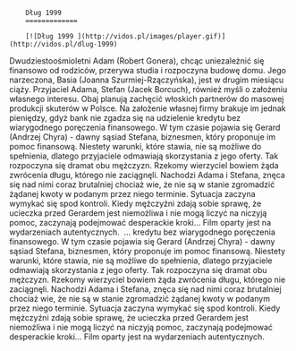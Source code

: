 
        Dług 1999 
        =============
        
        [![Dług 1999 ](http://vidos.pl/images/player.gif)](http://vidos.pl/dlug-1999)
        
        
 Dwudziestoośmioletni Adam (Robert Gonera), chcąc uniezależnić się finansowo od rodziców, przerywa studia i rozpoczyna budowę domu. Jego narzeczona, Basia (Joanna Szurmiej-Rzączyńska), jest w drugim miesiącu ciąży. Przyjaciel Adama, Stefan (Jacek Borcuch), również myśli o założeniu własnego interesu. Obaj planują zachęcić włoskich partnerów do masowej produkcji skuterów w Polsce. Na założenie własnej firmy brakuje im jednak pieniędzy, gdyż bank nie zgadza się na udzielenie kredytu bez wiarygodnego poręczenia finansowego. W tym czasie pojawia się Gerard (Andrzej Chyra) - dawny sąsiad Stefana, biznesmen, który proponuje im pomoc finansową. Niestety warunki, które stawia, nie są możliwe do spełnienia, dlatego przyjaciele odmawiają skorzystania z jego oferty. Tak rozpoczyna się dramat obu mężczyzn. Rzekomy wierzyciel bowiem żąda zwrócenia długu, którego nie zaciągnęli. Nachodzi Adama i Stefana, znęca się nad nimi coraz brutalniej chociaż wie, że nie są w stanie zgromadzić żądanej kwoty w podanym przez niego terminie. Sytuacja zaczyna wymykać się spod kontroli. Kiedy mężczyźni zdają sobie sprawę, że ucieczka przed Gerardem jest niemożliwa i nie mogą liczyć na niczyją pomoc, zaczynają podejmować desperackie kroki... Film oparty jest na wydarzeniach autentycznych.    ... kredytu bez wiarygodnego poręczenia finansowego. W tym czasie pojawia się Gerard (Andrzej Chyra) - dawny sąsiad Stefana, biznesmen, który proponuje im pomoc finansową. Niestety warunki, które stawia, nie są możliwe do spełnienia, dlatego przyjaciele odmawiają skorzystania z jego oferty. Tak rozpoczyna się dramat obu mężczyzn. Rzekomy wierzyciel bowiem żąda zwrócenia długu, którego nie zaciągnęli. Nachodzi Adama i Stefana, znęca się nad nimi coraz brutalniej chociaż wie, że nie są w stanie zgromadzić żądanej kwoty w podanym przez niego terminie. Sytuacja zaczyna wymykać się spod kontroli. Kiedy mężczyźni zdają sobie sprawę, że ucieczka przed Gerardem jest niemożliwa i nie mogą liczyć na niczyją pomoc, zaczynają podejmować desperackie kroki... Film oparty jest na wydarzeniach autentycznych. 
    